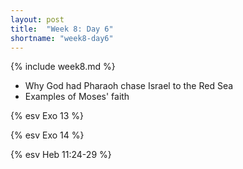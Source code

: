 ```yaml
---
layout: post
title:  "Week 8: Day 6"
shortname: "week8-day6"
---
```


{% include week8.md %}

* Why God had Pharaoh chase Israel to the Red Sea
* Examples of Moses' faith

{% esv Exo 13 %}

{% esv Exo 14 %}

{% esv Heb 11:24-29 %}